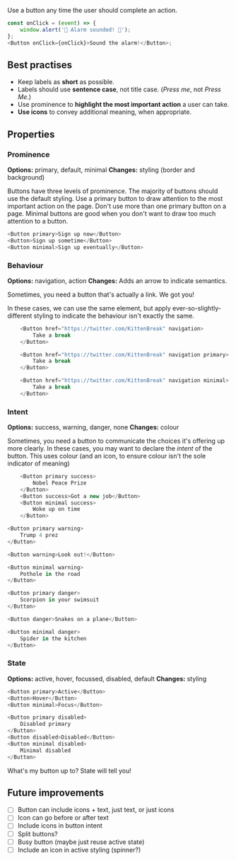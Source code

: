 Use a button any time the user should complete an action.

```js
const onClick = (event) => {
	window.alert('🚨 Alarm sounded! 🚨');
};
<Button onClick={onClick}>Sound the alarm!</Button>;
```

## Best practises

- Keep labels as **short** as possible.
- Labels should use **sentence case**, not title case. (_Press me_, not _Press Me_.)
- Use prominence to **highlight the most important action** a user can take.
- **Use icons** to convey additional meaning, when appropriate.

## Properties

### Prominence

**Options:** primary, default, minimal **Changes:** styling (border and background)

Buttons have three levels of prominence. The majority of buttons should use the default styling. Use a primary button to draw attention to the most important action on the page. Don't use more than one primary button on a page. Minimal buttons are good when you don't want to draw too much attention to a button.

```js
<Button primary>Sign up now</Button>
<Button>Sign up sometime</Button>
<Button minimal>Sign up eventually</Button>
```

### Behaviour

**Options:** navigation, action **Changes:** Adds an arrow to indicate semantics.

Sometimes, you need a button that's actually a link. We got you!

In these cases, we can use the same element, but apply ever-so-slightly-different styling to indicate the behaviour isn't exactly the same.

```js
	<Button href="https://twitter.com/KittenBreak" navigation>
		Take a break
	</Button>

	<Button href="https://twitter.com/KittenBreak" navigation primary>
		Take a break
	</Button>

	<Button href="https://twitter.com/KittenBreak" navigation minimal>
		Take a break
	</Button>
```

### Intent

**Options:** success, warning, danger, none **Changes:** colour

Sometimes, you need a button to communicate the choices it's offering up more clearly. In these cases, you may want to declare the _intent_ of the button. This uses colour (and an icon, to ensure colour isn't the sole indicator of meaning)

```js
	<Button primary success>
		Nobel Peace Prize
	</Button>
	<Button success>Got a new job</Button>
	<Button minimal success>
		Woke up on time
	</Button>
```

```js
<Button primary warning>
	Trump 4 prez
</Button>

<Button warning>Look out!</Button>

<Button minimal warning>
	Pothole in the road
</Button>
```

```js
<Button primary danger>
	Scorpion in your swimsuit
</Button>

<Button danger>Snakes on a plane</Button>

<Button minimal danger>
	Spider in the kitchen
</Button>
```

### State

**Options:** active, hover, focussed, disabled, default **Changes:** styling

```js
<Button primary>Active</Button>
<Button>Hover</Button>
<Button minimal>Focus</Button>
```

```js
<Button primary disabled>
	Disabled primary
</Button>
<Button disabled>Disabled</Button>
<Button minimal disabled>
	Minimal disabled
</Button>
```

What's my button up to? State will tell you!

## Future improvements

- [ ] Button can include icons + text, just text, or just icons
- [ ] Icon can go before or after text
- [ ] Include icons in button intent
- [ ] Split buttons?
- [ ] Busy button (maybe just reuse active state)
- [ ] Include an icon in active styling (spinner?)
